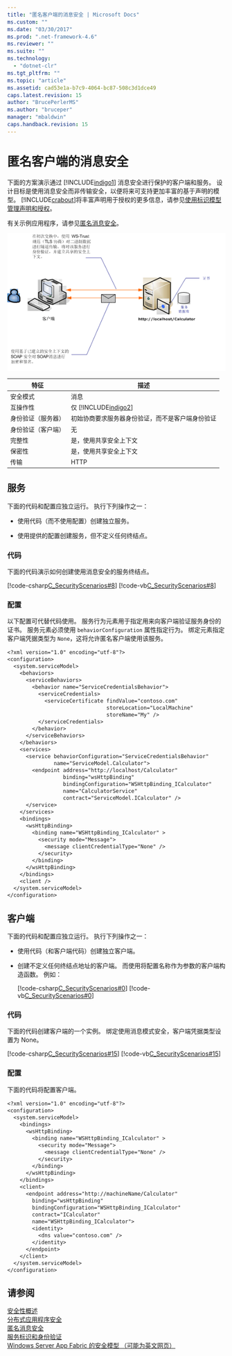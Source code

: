 ```yaml
---
title: "匿名客户端的消息安全 | Microsoft Docs"
ms.custom: ""
ms.date: "03/30/2017"
ms.prod: ".net-framework-4.6"
ms.reviewer: ""
ms.suite: ""
ms.technology: 
  - "dotnet-clr"
ms.tgt_pltfrm: ""
ms.topic: "article"
ms.assetid: cad53e1a-b7c9-4064-bc87-508c3d1dce49
caps.latest.revision: 15
author: "BrucePerlerMS"
ms.author: "bruceper"
manager: "mbaldwin"
caps.handback.revision: 15
---
```

# 匿名客户端的消息安全
下面的方案演示通过 [!INCLUDE[indigo1](../../../../includes/indigo1-md.md)] 消息安全进行保护的客户端和服务。  设计目标是使用消息安全而非传输安全，以便将来可支持更加丰富的基于声明的模型。  [!INCLUDE[crabout](../../../../includes/crabout-md.md)]将丰富声明用于授权的更多信息，请参见[使用标识模型管理声明和授权](../../../../docs/framework/wcf/feature-details/managing-claims-and-authorization-with-the-identity-model.md)。  
  
 有关示例应用程序，请参见[匿名消息安全](../../../../docs/framework/wcf/samples/message-security-anonymous.md)。  
  
 ![匿名客户端的消息安全](../../../../docs/framework/wcf/feature-details/media/b361a565-831c-4c10-90d7-66d8eeece0a1.gif "b361a565\-831c\-4c10\-90d7\-66d8eeece0a1")  
  
|特征|描述|  
|--------|--------|  
|安全模式|消息|  
|互操作性|仅 [!INCLUDE[indigo2](../../../../includes/indigo2-md.md)]|  
|身份验证（服务器）|初始协商要求服务器身份验证，而不是客户端身份验证|  
|身份验证（客户端）|无|  
|完整性|是，使用共享安全上下文|  
|保密性|是，使用共享安全上下文|  
|传输|HTTP|  
  
## 服务  
 下面的代码和配置应独立运行。  执行下列操作之一：  
  
-   使用代码（而不使用配置）创建独立服务。  
  
-   使用提供的配置创建服务，但不定义任何终结点。  
  
### 代码  
 下面的代码演示如何创建使用消息安全的服务终结点。  
  
 [!code-csharp[C_SecurityScenarios#8](../../../../samples/snippets/csharp/VS_Snippets_CFX/c_securityscenarios/cs/source.cs#8)]
 [!code-vb[C_SecurityScenarios#8](../../../../samples/snippets/visualbasic/VS_Snippets_CFX/c_securityscenarios/vb/source.vb#8)]  
  
### 配置  
 以下配置可代替代码使用。  服务行为元素用于指定用来向客户端验证服务身份的证书。  服务元素必须使用 `behaviorConfiguration` 属性指定行为。  绑定元素指定客户端凭据类型为 `None`，这将允许匿名客户端使用该服务。  
  
```  
<?xml version="1.0" encoding="utf-8"?>  
<configuration>  
  <system.serviceModel>  
    <behaviors>  
      <serviceBehaviors>  
        <behavior name="ServiceCredentialsBehavior">  
          <serviceCredentials>  
            <serviceCertificate findValue="contoso.com"   
                                storeLocation="LocalMachine"  
                                storeName="My" />  
          </serviceCredentials>  
        </behavior>  
      </serviceBehaviors>  
    </behaviors>  
    <services>  
      <service behaviorConfiguration="ServiceCredentialsBehavior"   
               name="ServiceModel.Calculator">  
        <endpoint address="http://localhost/Calculator"   
                  binding="wsHttpBinding"  
                  bindingConfiguration="WSHttpBinding_ICalculator"   
                  name="CalculatorService"  
                  contract="ServiceModel.ICalculator" />  
      </service>  
    </services>  
    <bindings>  
      <wsHttpBinding>  
        <binding name="WSHttpBinding_ICalculator" >  
          <security mode="Message">  
            <message clientCredentialType="None" />  
          </security>  
        </binding>  
      </wsHttpBinding>  
    </bindings>  
    <client />  
  </system.serviceModel>  
</configuration>  
```  
  
## 客户端  
 下面的代码和配置应独立运行。  执行下列操作之一：  
  
-   使用代码（和客户端代码）创建独立客户端。  
  
-   创建不定义任何终结点地址的客户端。  而使用将配置名称作为参数的客户端构造函数。  例如：  
  
     [!code-csharp[C_SecurityScenarios#0](../../../../samples/snippets/csharp/VS_Snippets_CFX/c_securityscenarios/cs/source.cs#0)]
     [!code-vb[C_SecurityScenarios#0](../../../../samples/snippets/visualbasic/VS_Snippets_CFX/c_securityscenarios/vb/source.vb#0)]  
  
### 代码  
 下面的代码创建客户端的一个实例。  绑定使用消息模式安全，客户端凭据类型设置为 None。  
  
 [!code-csharp[C_SecurityScenarios#15](../../../../samples/snippets/csharp/VS_Snippets_CFX/c_securityscenarios/cs/source.cs#15)]
 [!code-vb[C_SecurityScenarios#15](../../../../samples/snippets/visualbasic/VS_Snippets_CFX/c_securityscenarios/vb/source.vb#15)]  
  
### 配置  
 下面的代码将配置客户端。  
  
```  
<?xml version="1.0" encoding="utf-8"?>  
<configuration>  
  <system.serviceModel>  
    <bindings>  
      <wsHttpBinding>  
        <binding name="WSHttpBinding_ICalculator" >  
          <security mode="Message">  
            <message clientCredentialType="None" />  
          </security>  
        </binding>  
      </wsHttpBinding>  
    </bindings>  
    <client>  
      <endpoint address="http://machineName/Calculator"  
        binding="wsHttpBinding"  
        bindingConfiguration="WSHttpBinding_ICalculator"   
        contract="ICalculator"  
        name="WSHttpBinding_ICalculator">  
        <identity>  
          <dns value="contoso.com" />  
        </identity>  
      </endpoint>  
    </client>  
  </system.serviceModel>  
</configuration>  
```  
  
## 请参阅  
 [安全性概述](../../../../docs/framework/wcf/feature-details/security-overview.md)   
 [分布式应用程序安全](../../../../docs/framework/wcf/feature-details/distributed-application-security.md)   
 [匿名消息安全](../../../../docs/framework/wcf/samples/message-security-anonymous.md)   
 [服务标识和身份验证](../../../../docs/framework/wcf/feature-details/service-identity-and-authentication.md)   
 [Windows Server App Fabric 的安全模型 （可能为英文网页）](http://go.microsoft.com/fwlink/?LinkID=201279&clcid=0x409)